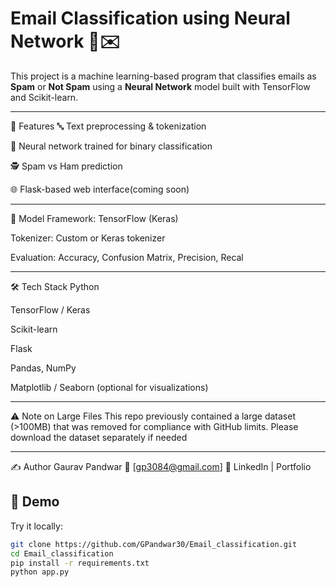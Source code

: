 # Email Classification using Neural Network 🧠✉️

This project is a machine learning-based program that classifies emails as **Spam** or **Not Spam** using a **Neural Network** model built with TensorFlow and Scikit-learn.

---

📌 Features
🔤 Text preprocessing & tokenization

🧠 Neural network trained for binary classification

🕵️ Spam vs Ham prediction

🌐 Flask-based web interface(coming soon)

---

🧠 Model
Framework: TensorFlow (Keras)

Tokenizer: Custom or Keras tokenizer

Evaluation: Accuracy, Confusion Matrix, Precision, Recal

---

🛠️ Tech Stack
Python

TensorFlow / Keras

Scikit-learn

Flask

Pandas, NumPy

Matplotlib / Seaborn (optional for visualizations)

---

⚠️ Note on Large Files
This repo previously contained a large dataset (>100MB) that was removed for compliance with GitHub limits. Please download the dataset separately if needed

---

✍️ Author
Gaurav Pandwar
📧 [gp3084@gmail.com]
🔗 LinkedIn | Portfolio


## 🚀 Demo

Try it locally:
```bash
git clone https://github.com/GPandwar30/Email_classification.git
cd Email_classification
pip install -r requirements.txt
python app.py
